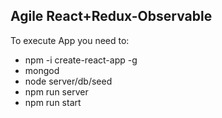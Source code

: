 ## Agile React+Redux-Observable

To execute App you need to:

 * npm -i create-react-app -g
 * mongod
 * node server/db/seed
 * npm run server
 * npm run start